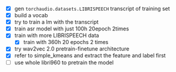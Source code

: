 - [x] gen `torchaudio.datasets.LIBRISPEECH` transcript of training set
- [x] build a vocab
- [x] try to train a lm with the transcript
- [x] train asr model with just 100h 20epoch 2times
- [x] train with more LIBRISPEECH data
    - [x] train with 360h 20 epochs 2 times
- [x] try wav2vec 2.0 pretrain-finetune architecture
- [x] refer to simple_kmeans and extract the feature and label first
- [ ] use whole libri960 to pretrain the model